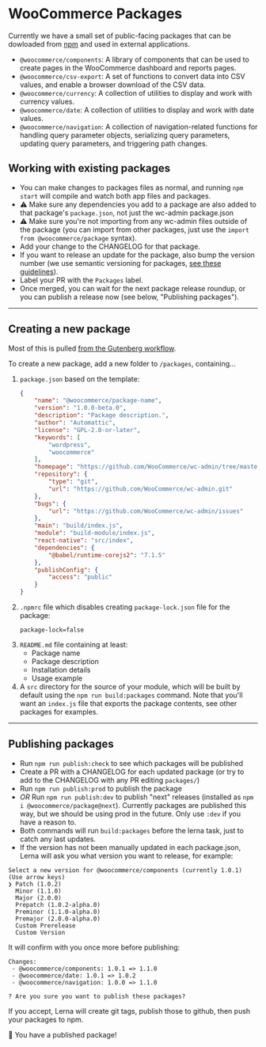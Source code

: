 # WooCommerce Packages

Currently we have a small set of public-facing packages that can be dowloaded from [npm](https://www.npmjs.com/org/woocommerce) and used in external applications.

- `@woocommerce/components`: A library of components that can be used to create pages in the WooCommerce dashboard and reports pages.
- `@woocommerce/csv-export`: A set of functions to convert data into CSV values, and enable a browser download of the CSV data.
- `@woocommerce/currency`: A collection of utilities to display and work with currency values.
- `@woocommerce/date`: A collection of utilities to display and work with date values.
- `@woocommerce/navigation`: A collection of navigation-related functions for handling query parameter objects, serializing query parameters, updating query parameters, and triggering path changes.

## Working with existing packages

- You can make changes to packages files as normal, and running `npm start` will compile and watch both app files and packages.
- :warning: Make sure any dependencies you add to a package are also added to that package's `package.json`, not just the wc-admin package.json
- :warning: Make sure you're not importing from any wc-admin files outside of the package (you can import from other packages, just use the `import from @woocommerce/package` syntax).
- Add your change to the CHANGELOG for that package.
- If you want to release an update for the package, also bump the version number (we use semantic versioning for packages, [see these guidelines](https://github.com/WordPress/gutenberg/blob/master/CONTRIBUTING.md#maintaining-changelogs)).
- Label your PR with the `Packages` label.
- Once merged, you can wait for the next package release roundup, or you can publish a release now (see below, "Publishing packages").

---

## Creating a new package

Most of this is pulled [from the Gutenberg workflow](https://github.com/WordPress/gutenberg/blob/master/CONTRIBUTING.md#creating-new-package).

To create a new package, add a new folder to `/packages`, containing…

1. `package.json` based on the template:
	```json
	{
		"name": "@woocommerce/package-name",
		"version": "1.0.0-beta.0",
		"description": "Package description.",
		"author": "Automattic",
		"license": "GPL-2.0-or-later",
		"keywords": [
			"wordpress",
			"woocommerce"
		],
		"homepage": "https://github.com/WooCommerce/wc-admin/tree/master/packages/[_YOUR_PACKAGE_]/README.md",
		"repository": {
			"type": "git",
			"url": "https://github.com/WooCommerce/wc-admin.git"
		},
		"bugs": {
			"url": "https://github.com/WooCommerce/wc-admin/issues"
		},
		"main": "build/index.js",
		"module": "build-module/index.js",
		"react-native": "src/index",
		"dependencies": {
			"@babel/runtime-corejs2": "7.1.5"
		},
		"publishConfig": {
			"access": "public"
		}
	}
	```
2. `.npmrc` file which disables creating `package-lock.json` file for the package:
	```
	package-lock=false
	```
3. `README.md` file containing at least:
	- Package name
	- Package description
	- Installation details
	- Usage example
4. A `src` directory for the source of your module, which will be built by default using the `npm run build:packages` command. Note that you'll want an `index.js` file that exports the package contents, see other packages for examples.

---

## Publishing packages

- Run `npm run publish:check` to see which packages will be published
- Create a PR with a CHANGELOG for each updated package (or try to add to the CHANGELOG with any PR editing `packages/`)
- Run `npm run publish:prod` to publish the package
- _OR_ Run `npm run publish:dev` to publish "next" releases (installed as `npm i @woocommerce/package@next`). Currently packages are published this way, but we should be using prod in the future. Only use `:dev` if you have a reason to.
- Both commands will run `build:packages` before the lerna task, just to catch any last updates.
- If the version has not been manually updated in each package.json, Lerna will ask you what version you want to release, for example:

```
Select a new version for @woocommerce/components (currently 1.0.1) (Use arrow keys)
❯ Patch (1.0.2)
  Minor (1.1.0)
  Major (2.0.0)
  Prepatch (1.0.2-alpha.0)
  Preminor (1.1.0-alpha.0)
  Premajor (2.0.0-alpha.0)
  Custom Prerelease
  Custom Version
```

It will confirm with you once more before publishing:

```
Changes:
 - @woocommerce/components: 1.0.1 => 1.1.0
 - @woocommerce/date: 1.0.1 => 1.0.2
 - @woocommerce/navigation: 1.0.0 => 1.1.0

? Are you sure you want to publish these packages?
```

If you accept, Lerna will create git tags, publish those to github, then push your packages to npm.

🎉 You have a published package!
